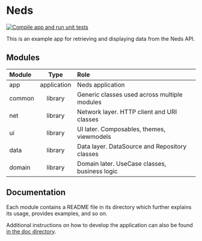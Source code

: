 # Neds

[![Compile app and run unit tests](https://github.com/mcarr823/neds/actions/workflows/compile.yml/badge.svg)](https://github.com/mcarr823/neds/actions/workflows/compile.yml)


This is an example app for retrieving and displaying data from the Neds API.

## Modules

| Module |    Type     | Role                                          |
|:-------|:-----------:|:----------------------------------------------|
| app    | application | Neds application                              |
| common |   library   | Generic classes used across multiple modules  |
| net    |   library   | Network layer. HTTP client and URI classes    |
| ui     |   library   | UI later. Composables, themes, viewmodels     |
| data   |   library   | Data layer. DataSource and Repository classes |
| domain |   library   | Domain later. UseCase classes, business logic |

## Documentation

Each module contains a README file in its directory which further explains its usage, provides examples, and so on.

Additional instructions on how to develop the application can also be found [in the doc directory](doc/README.md).

